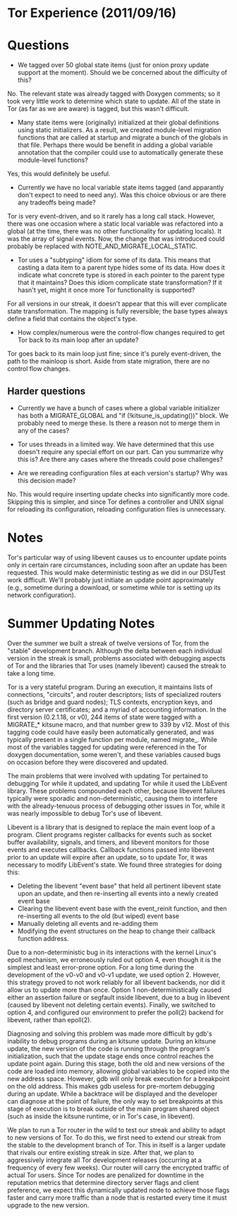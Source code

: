 Tor Experience (2011/09/16)
==============

#  Questions

* We tagged over 50 global state items (just for onion proxy update
support at the moment). Should we be concerned about the difficulty of
this?

No. The relevant state was already tagged with Doxygen comments;
so it took very little work to determine which state to update. All of
the state in Tor (as far as we are aware) is tagged, but this wasn't
difficult. 

* Many state items were (originally) initialized at their global
definitions using static initializers. As a result, we created
module-level migration functions that are called at startup and
migrate a bunch of the globals in that file. Perhaps there would be
benefit in adding a global variable annotation that the compiler could
use to automatically generate these module-level functions?

Yes, this would definitely be useful. 

* Currently we have no local variable state items tagged (and
apparantly don't expect to need to need any). Was this choice obvious
or are there any tradeoffs being made?

Tor is very event-driven, and so it rarely has a long call stack.
However, there was one occasion where a static local variable was
refactored into a global (at the time, there was no other
functionality for updating locals). It was the array of signal events.
Now, the change that was introduced could probably be replaced with
NOTE_AND_MIGRATE_LOCAL_STATIC.

* Tor uses a "subtyping" idiom for some of its data. This means that
casting a data item to a parent type hides some of its data. How does
it indicate what concrete type is stored in each pointer to the parent
type that it maintains? Does this idiom complicate state
transformation? If it hasn't yet, might it once more Tor functionality
is supported?

For all versions in our streak, it doesn't appear that this will ever
complicate state transformation. The mapping is fully reversible; the
base types always define a field that contains the object's type.


* How complex/numerous were the control-flow changes required to get
Tor back to its main loop after an update?

Tor goes back to its main loop just fine; since it's purely
event-driven, the path to the mainloop is short. Aside from state
migration, there are no control flow changes. 

## Harder questions

* Currently we have a bunch of cases where a global variable
   initializer has both a MIGRATE_GLOBAL and "if
   (!kitsune_is_updating())" block. We probably need to merge these. Is
   there a reason not to merge them in any of the cases?
* Tor uses threads in a limited way. We have determined that this use
   doesn't require any special effort on our part. Can you summarize
   why this is? Are there any cases where the threads could pose
   challenges?

* Are we rereading configuration files at each version's startup? Why
   was this decision made?

No. This would require inserting update checks into significantly more
code. Skipping this is simpler, and since Tor defines a controller and
UNIX signal for reloading its configuration, reloading configuration
files is unnecessary.

#  Notes

Tor's particular way of using libevent causes us to encounter
update points only in certain rare circumstances, including soon after
an update has been requested. This would make deterministic testing as
we did in our DSUTest work difficult. We'll probably just initiate an
update point approximately (e.g., sometime during a download, or
sometime while tor is setting up its network configuration).

#  Summer Updating Notes

Over the summer we built a streak of twelve versions of Tor, from the
"stable" development branch. Although the delta between each
individual version in the streak is small, problems associated with
debugging aspects of Tor and the libraries that Tor uses (namely
libevent) caused the streak to take a long time.

Tor is a very stateful program. During an execution, it maintains
lists of connections, "circuits", and router descriptors; lists of
specialized routers (such as bridge and guard nodes); TLS contexts,
encryption keys, and directory server certificates; and a myriad of
accounting information. In the first version (0.2.1.18, or v0), 244
items of state were tagged with a MIGRATE_* kitsune macro, and that
number grew to 339 by v12. Most of this tagging code could have easily
been automatically generated, and was typically present in a single
function per module, named migrate_<modulename>. While most of the
variables tagged for updating were referenced in the Tor doxygen
documentation, some weren't, and these variables caused bugs on
occasion before they were discovered and updated.

The main problems that were involved with updating Tor pertained to
debugging Tor while it updated, and updating Tor while it used the
LibEvent library. These problems compounded each other, because
libevent failures typically were sporadic and non-deterministic,
causing them to interfere with the already-tenuous process of
debugging other issues in Tor, while it was nearly impossible to debug
Tor's use of libevent.

Libevent is a library that is designed to replace the main event loop
of a program. Client programs register callbacks for events such as
socket buffer availability, signals, and timers, and libevent monitors
for those events and executes callbacks. Callback functions passed
into libevent prior to an update will expire after an update, so to
update Tor, it was necessary to modify LibEvent's state. We found
three strategies for doing this:
 
* Deleting the libevent "event base" that held all pertinent libevent
  state upon an update, and then re-inserting all events into a newly
  created event base
* Clearing the libevent event base with the event_reinit function, and
  then re-inserting all events to the old (but wiped) event base
* Manually deleting all events and re-adding them
* Modifying the event structures on the heap to change their callback
  function address.
  
Due to a non-deterministic bug in its interactions with the kernel
Linux's epoll mechanism, we erroneously ruled out option 4, even
though it is the simplest and least error-prone option. For a long
time during the development of the v0-v0 and v0-v1 update, we used
option 2. However, this strategy proved to not work reliably for all
libevent backends, nor did it allow us to update more than once.
Option 1 non-deterministically caused either an assertion failure or
segfault inside libevent, due to a bug in libevent (caused by libevent
not deleting certain events). Finally, we switched to option 4, and
configured our environment to prefer the poll(2) backend for libevent,
rather than epoll(2). 

Diagnosing and solving this problem was made more difficult by gdb's
inability to debug programs during an kitsune update. During an kitsune
update, the new version of the code is running through the program's
initialization, such that the update stage ends once control reaches
the update point again. During this stage, both the old and new
versions of the code are loaded into memory, allowing global variables
to be copied into the new address space. However, gdb will only break
execution for a breakpoint on the old address. This makes gdb useless
for pre-mortem debugging during an update. While a backtrace will be
displayed and the developer can diagnose at the point of failure, the
only way to set breakpoints at this stage of execution is to break
outside of the main program shared object (such as inside the kitsune
runtime, or in Tor's case, in libevent).


We plan to run a Tor router in the wild to test our streak and ability
to adapt to new versions of Tor. To do this, we first need to extend
our streak from the stable to the development branch of Tor. This in
itself is a larger update that rivals our entire existing streak in
size. After that, we plan to aggressively integrate all Tor
development releases (occurring at a frequency of every few weeks).
Our router will carry the encrypted traffic of actual Tor users. Since
Tor nodes are penalized for downtime in the reputation metrics that
determine directory server flags and client preference, we expect this
dynamically updated node to achieve those flags faster and carry more
traffic than a node that is restarted every time it must upgrade to
the new version.
